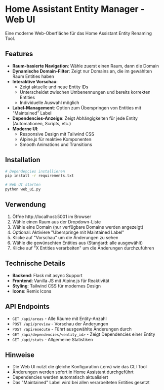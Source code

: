 # Home Assistant Entity Manager - Web UI

Eine moderne Web-Oberfläche für das Home Assistant Entity Renaming Tool.

## Features

- **Raum-basierte Navigation**: Wähle zuerst einen Raum, dann die Domain
- **Dynamische Domain-Filter**: Zeigt nur Domains an, die im gewählten Raum Entities haben
- **Interaktive Vorschau**: 
  - Zeigt aktuelle und neue Entity IDs
  - Unterscheidet zwischen Umbenennungen und bereits korrekten Entities
  - Individuelle Auswahl möglich
- **Label-Management**: Option zum Überspringen von Entities mit "Maintained" Label
- **Dependencies-Anzeige**: Zeigt Abhängigkeiten für jede Entity (Automationen, Scripts, etc.)
- **Moderne UI**: 
  - Responsive Design mit Tailwind CSS
  - Alpine.js für reaktive Komponenten
  - Smooth Animations und Transitions

## Installation

```bash
# Dependencies installieren
pip install -r requirements.txt

# Web UI starten
python web_ui.py
```

## Verwendung

1. Öffne http://localhost:5001 im Browser
2. Wähle einen Raum aus der Dropdown-Liste
3. Wähle eine Domain (nur verfügbare Domains werden angezeigt)
4. Optional: Aktiviere "Überspringe mit Maintained Label"
5. Klicke auf "Vorschau" um die Änderungen zu sehen
6. Wähle die gewünschten Entities aus (Standard: alle ausgewählt)
7. Klicke auf "X Entities verarbeiten" um die Änderungen durchzuführen

## Technische Details

- **Backend**: Flask mit async Support
- **Frontend**: Vanilla JS mit Alpine.js für Reaktivität
- **Styling**: Tailwind CSS für modernes Design
- **Icons**: Remix Icons

## API Endpoints

- `GET /api/areas` - Alle Räume mit Entity-Anzahl
- `POST /api/preview` - Vorschau der Änderungen
- `POST /api/execute` - Führt ausgewählte Änderungen durch
- `GET /api/dependencies/<entity_id>` - Zeigt Dependencies einer Entity
- `GET /api/stats` - Allgemeine Statistiken

## Hinweise

- Die Web UI nutzt die gleiche Konfiguration (.env) wie das CLI Tool
- Änderungen werden sofort in Home Assistant durchgeführt
- Dependencies werden automatisch aktualisiert
- Das "Maintained" Label wird bei allen verarbeiteten Entities gesetzt